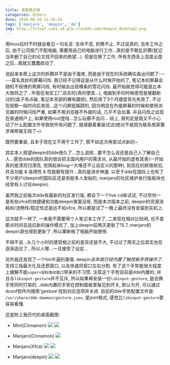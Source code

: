 ```yaml
---
title: 桌面叒迁移
categories: Others
date: 2018-08-26 21:26:54
tags: ['manjaro', 'deepin', 'de']
img: http://7xluqf.com1.z0.glb.clouddn.com/deepin_desktop2.png
---
```


用linux后时不时就会看见一句名言: 生命不息, 折腾不止. 不过说真的, 去年工作之后, 由于公司抠门不配电脑, 需要用自己的电脑进行工作...真的是不敢乱折腾(犹记当年删了自己的论文找不回来的绝望...). 但是在换了工作, 所有东西丢上百度云盘之后...我就又蠢蠢欲动了.

<!-- more -->

说起来本质上这次的折腾并不是由于蛋疼, 而是由于现在的系统确实叒出问题了------莫名其妙的屏幕闪烁.
我已经不记得这是从什么时候开始的了, 笔记本的屏幕会随机不规律的黑屏闪烁, 有时候会出现横条的雪花闪烁. 最开始我觉得可能是比本大限将之了...毕竟在淘宝工厂店买的(真的便宜...), 电脑到手的时候感觉是被翻新过的(盒子有点破, 笔记本背部的螺有磨损), 然后用了3个月键盘背光失效了. 不过在观察一段时间后发现...这个闪屏挺蹊跷的, 因为明显在外接屏幕的时候和使用浏览器的时候闪烁严重, 如果不用浏览器不外接的话, 几乎不会出事. 并且闪烁之出现在普通用户上, 如果使用root登陆...怎么玩都不会闪...
综上, 我判定是我又不小心动了什么配置文件导致软件有问题了, 就琢磨着重装试试(绝对不是因为联系商家要求保修被无视了~).

既然要重装, 且本子现在又不用于工作了, 那不如这次再尝试点新的~

其实本人观望deepin的dde很久了...怎么说呢...要不怎么说还是自己人了解自己人...感觉dde的团队真的很会抓主国内用户的需求点, 从最开始的虚有其表(一开始真的是漂亮归漂亮, 但用起来bug一大堆还不让自定义的那种), 到现在的颜值依旧, 并且功能 & 易用性 & 性能都有提升...真的是进步神速. 以至于dde在国际上也有了不少用户(deepin的国际区还是有挺多人发帖的, manjaro的社区维护发行版板块也经常有人讨论deepin).

虽然我之前每次dde有最新的社区发行版, 都会下一个live cd来试试, 不过奈何一是有些xfce的快捷键和功能deepin里面没有, 而是本次版本之前, deepin的资源消耗和/流畅性/稳定性还是远不如xfce, 所以都是试了一晚上最终没有安装到实机上.

这次就不一样了, 一来我不需要用个人笔记本工作了, 二来现在相对比较闲, 也不差那点时间去适应新的操作模式了, 加上deepin前两天更新了15.7, manjaro的deepin源也得到更新了. 所以果断格了电脑开始使用.

不得不说...头几个小时的感受根之前的差异还是不大, 不过过了两天之后其实也在逐渐适应了...所以人哪...一旦接受了设定...

另外我还发现了一个hin牛逼的事情: deepin*去年就已经内置了触控板手势操作了.* 支持三指最大化及还原窗口, 以及快速将窗口左右分割. 有了这个手势能很大程度上缓解不能`super+鼠标拖动窗口`带来的不习惯. 注意这个手势目前是dde内置的, 并且与`libinput-gesture`并不互斥, 所以如果再安装一份`libinput-gesture`, 是会俩手势同时打架的...dde内置的手势在控制面板里每见到开关, 默认为开, 可以通过dconf软件内搜索'gesture'找到对应选项并关闭. 目前的dde手势配置文件是: `/usr/share/dde-daemon/gesture.json`, 是json格式, 感觉比`libinput-gesture`更容易看懂.

还是附上我历代的桌面截图:

- Mint(Cinnamon)
![](http://7xluqf.com1.z0.glb.clouddn.com/desktop-2016-02-28%2016:51:03%E7%9A%84%E5%B1%8F%E5%B9%95%E6%88%AA%E5%9B%BE.png)
![](http://7xluqf.com1.z0.glb.clouddn.com/desktop-2016-03-06%2021:56:24%E7%9A%84%E5%B1%8F%E5%B9%95%E6%88%AA%E5%9B%BE.png)

- Manjaro(Cinnamon)
![](http://7xluqf.com1.z0.glb.clouddn.com/Manjaro-desktop-2016-05-15%2020-55-08%E5%B1%8F%E5%B9%95%E6%88%AA%E5%9B%BE.png)

- Manjaro(Xfce)
![](http://7xluqf.com1.z0.glb.clouddn.com/desktop.png)
![](http://7xluqf.com1.z0.glb.clouddn.com/consel.png)

- Manjaro(deepin)
![](http://7xluqf.com1.z0.glb.clouddn.com/deepin_desktop.png)
![](http://7xluqf.com1.z0.glb.clouddn.com/deepin_desktop2.png)
